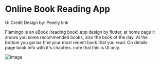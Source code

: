 # Online Book Reading App

UI Credit
Design by: Peeely link

Flamingo is an eBook (reading book) app design by flutter, at home page it shows you some recommended books, also the book of the day. At the bottom you gonna find your most recent book that you read. On details page book info with it's chapters. note that this is UI only.

![image](https://user-images.githubusercontent.com/88607944/187212551-8ca06653-cc1d-4f14-8261-5151f796326f.png)
